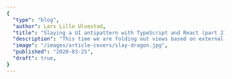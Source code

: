 ```yaml
---
{
  "type": "blog",
  "author": Lars Lillo Ulvestad,
  "title": "Slaying a UI antipattern with TypeScript and React (part 2)",
  "description": "This time we are folding out views based on external data in a neat way.",
  "image": "/images/article-covers/slay-dragon.jpg",
  "published": "2020-03-25",
  "draft": true,
}
---
```

